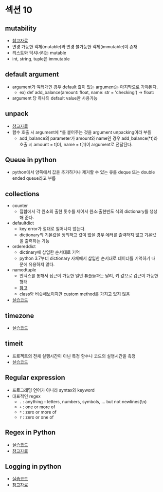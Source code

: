 # 섹션 10

## mutability
* [참고자료](https://dpdpwl.tistory.com/82)
* 변경 가능한 객체(mutable)와 변경 불가능한 객체(immutable)이 존재
* 리스트와 딕셔너리는 mutable
* int, string, tuple은 immutable

## default argument
* argument가 여러개인 경우 default 값이 있는 argument는 마지막으로 가야된다.
    * ex) def add_balance(amount: float, name: str = 'checking') -> float:
* argument 당 하나의 default value만 사용가능

## unpack
* [참고자료](https://itholic.github.io/python-pack-unpack-1/)
* 함수 호출 시 argument에 *를 붙어주는 것을 argument unpacking이라 부름
    * add_balance의 parameter가 amount와 name인 경우 add_balance(*t)라 호출 시 amount = t[0], name = t[1]이 argument로 전달된다.
    
## Queue in python
* python에서 양쪽에서 값을 추가하거나 제거할 수 있는 큐를 deque 또는 double ended queue라고 부름


## collections
* counter 
    * 집합에서 각 원소의 출현 횟수를 세어서 원소:출현빈도 식의 dictionary를 생성해 준다.
* defaultdict
    * key error가 절대로 일어나지 않는다.
    * dictionary의 기본값을 정의하고 값이 없을 경우 에러를 출력하지 않고 기본값을 출력하는 기능
* ordereddict
    * dictinary에 삽입한 순서대로 기억
    * python 3.7부터 dictionary 자체에서 삽입한 순서대로 데이터를 기억하기 때문에 유용하지 않다.
* namedtuple 
    * 인덱스를 통해서 접근이 가능한 일반 튜플들과는 달리, 키 값으로 겁근이 가능한 형태
    * [참고](https://excelsior-cjh.tistory.com/97)
    * class와 비슷해보이지만 custom method를 가지고 있지 않음
* [실습코드](https://github.com/sw1203/Python_Udemy/blob/master/The%20Complete%20Python%20Course%20Learn%20Python%20by%20Doing/Code/Section%2010/s10_4.py)

## timezone
* [실습코드](https://github.com/sw1203/Python_Udemy/blob/master/The%20Complete%20Python%20Course%20Learn%20Python%20by%20Doing/Code/Section%2010/s10_5.py)

## timeit
* 프로젝트의 전체 실행시간이 아닌 특정 함수나 코드의 실행시간을 측정
* [실습코드](https://github.com/sw1203/Python_Udemy/blob/master/The%20Complete%20Python%20Course%20Learn%20Python%20by%20Doing/Code/Section%2010/s10_6.py)

## Regular expression
* 프로그래밍 언어가 아니라 syntax와 keyword
* 대표적인 regex
    * `.` : anything - letters, numbers, symbols, ... but not newlines(\n)
    * `+` : one or more of
    * `*` : zero or more of
    * `?` : zero or one of
    
## Regex in Python
* [실습코드](https://github.com/sw1203/Python_Udemy/blob/master/The%20Complete%20Python%20Course%20Learn%20Python%20by%20Doing/Code/Section%2010/s10_7.py)
* [참고자료](https://wikidocs.net/4308)

## Logging in python
* [실습코드](https://github.com/sw1203/Python_Udemy/blob/master/The%20Complete%20Python%20Course%20Learn%20Python%20by%20Doing/Code/Section%2010/s10_8.py)
* [참고자료](https://greeksharifa.github.io/%ED%8C%8C%EC%9D%B4%EC%8D%AC/2019/12/13/logging/)